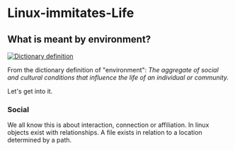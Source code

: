 # Linux-immitates-Life

## What is meant by environment?

[![Dictionary definition](https://travis-ci.org/joemccann/dillinger.svg?branch=master)](https://www.merriam-webster.com/dictionary/environment)

From the dictionary definition of "environment": _The aggregate of social and cultural conditions that influence the life of an individual or community._

Let's get into it.

### Social
We all know this is about interaction, connection or affiliation. In linux objects exist with relationships. A file exists in relation to a location determined by a path. 
